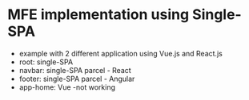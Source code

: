 # MFE implementation using Single-SPA

- example with 2 different application using Vue.js and React.js
- root: single-SPA
- navbar: single-SPA parcel - React
- footer: single-SPA parcel - Angular
- app-home: Vue -not working

